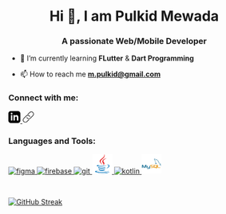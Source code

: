 <h1 align="center">Hi 👋, I am Pulkid Mewada</h1>
<h3 align="center">A passionate Web/Mobile Developer</h3>


- 🌱 I’m currently learning **FLutter** & **Dart Programming**

- 📫 How to reach me **m.pulkid@gmail.com**

  
<h3 align="left">Connect with me:</h3>
<p align="left">
<a href="https://www.linkedin.com/in/pulkid-mewada/" target="blank">
 <svg xmlns="http://www.w3.org/2000/svg" width="24" height="24" viewBox="0 0 24 24"><path d="M19 0h-14c-2.761 0-5 2.239-5 5v14c0 2.761 2.239 5 5 5h14c2.762 0 5-2.239 5-5v-14c0-2.761-2.238-5-5-5zm-11 19h-3v-11h3v11zm-1.5-12.268c-.966 0-1.75-.79-1.75-1.764s.784-1.764 1.75-1.764 1.75.79 1.75 1.764-.783 1.764-1.75 1.764zm13.5 12.268h-3v-5.604c0-3.368-4-3.113-4 0v5.604h-3v-11h3v1.765c1.396-2.586 7-2.777 7 2.476v6.759z"/></svg>
</a>

<a href="https://www.linkedin.com/in/pulkid-mewada/" target="blank">
<svg width="24" height="24" xmlns="http://www.w3.org/2000/svg" fill-rule="evenodd" clip-rule="evenodd"><path d="M14.851 11.923c-.179-.641-.521-1.246-1.025-1.749-1.562-1.562-4.095-1.563-5.657 0l-4.998 4.998c-1.562 1.563-1.563 4.095 0 5.657 1.562 1.563 4.096 1.561 5.656 0l3.842-3.841.333.009c.404 0 .802-.04 1.189-.117l-4.657 4.656c-.975.976-2.255 1.464-3.535 1.464-1.28 0-2.56-.488-3.535-1.464-1.952-1.951-1.952-5.12 0-7.071l4.998-4.998c.975-.976 2.256-1.464 3.536-1.464 1.279 0 2.56.488 3.535 1.464.493.493.861 1.063 1.105 1.672l-.787.784zm-5.703.147c.178.643.521 1.25 1.026 1.756 1.562 1.563 4.096 1.561 5.656 0l4.999-4.998c1.563-1.562 1.563-4.095 0-5.657-1.562-1.562-4.095-1.563-5.657 0l-3.841 3.841-.333-.009c-.404 0-.802.04-1.189.117l4.656-4.656c.975-.976 2.256-1.464 3.536-1.464 1.279 0 2.56.488 3.535 1.464 1.951 1.951 1.951 5.119 0 7.071l-4.999 4.998c-.975.976-2.255 1.464-3.535 1.464-1.28 0-2.56-.488-3.535-1.464-.494-.495-.863-1.067-1.107-1.678l.788-.785z"/></svg>


</a>
<h3 align="left">Languages and Tools:</h3>
<p align="left"> 
  <a href="https://www.figma.com/" target="_blank" rel="noreferrer"> 
    <img src="https://www.vectorlogo.zone/logos/figma/figma-icon.svg" alt="figma" width="40" height="40"/> </a> 
  <a href="https://firebase.google.com/" target="_blank" rel="noreferrer"> 
    <img src="https://www.vectorlogo.zone/logos/firebase/firebase-icon.svg" alt="firebase" width="40" height="40"/> </a> 
  <a href="https://git-scm.com/" target="_blank" rel="noreferrer"> 
    <img src="https://www.vectorlogo.zone/logos/git-scm/git-scm-icon.svg" alt="git" width="40" height="40"/> </a> 
  <a href="https://www.java.com" target="_blank" rel="noreferrer"> 
    <img src="https://raw.githubusercontent.com/devicons/devicon/master/icons/java/java-original.svg" alt="java" width="40" height="40"/> </a> 
  <a href="https://kotlinlang.org" target="_blank" rel="noreferrer"> 
    <img src="https://www.vectorlogo.zone/logos/kotlinlang/kotlinlang-icon.svg" alt="kotlin" width="40" height="40"/> </a> 
  <a href="https://www.mysql.com/" target="_blank" rel="noreferrer"> 
    <img src="https://raw.githubusercontent.com/devicons/devicon/master/icons/mysql/mysql-original-wordmark.svg" alt="mysql" width="40" height="40"/> </a> 
</p><br/>

[![GitHub Streak](https://streak-stats.demolab.com/?user=Jaydeepsinh-Devda&theme=radical)](https://git.io/streak-stats)<br/>
